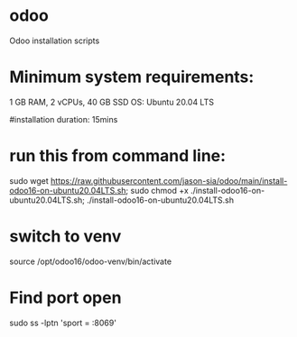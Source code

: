 # odoo
Odoo installation scripts

# Minimum system requirements: 
1 GB RAM, 2 vCPUs, 40 GB SSD
OS: Ubuntu 20.04 LTS

#installation duration: 
15mins

# run this from command line:
sudo wget https://raw.githubusercontent.com/jason-sia/odoo/main/install-odoo16-on-ubuntu20.04LTS.sh; sudo chmod +x ./install-odoo16-on-ubuntu20.04LTS.sh;  ./install-odoo16-on-ubuntu20.04LTS.sh

# switch to venv
source /opt/odoo16/odoo-venv/bin/activate

# Find port open
sudo ss -lptn 'sport = :8069'
